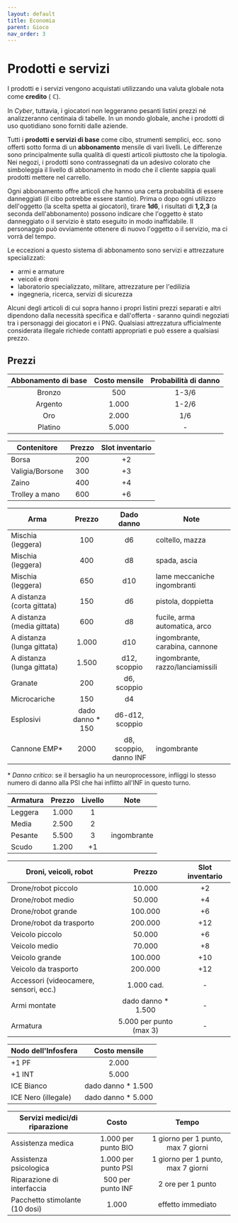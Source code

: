 ```yaml
---
layout: default
title: Economia
parent: Gioco
nav_order: 3
---
```


# Prodotti e servizi

I prodotti e i servizi vengono acquistati utilizzando una valuta globale nota come **credito** ( **ℂ**).

In *Cyber*, tuttavia, i giocatori non leggeranno pesanti listini prezzi né analizzeranno centinaia di tabelle. In un mondo globale, anche i prodotti di uso quotidiano sono forniti dalle aziende.

Tutti i **prodotti e servizi di base** come cibo, strumenti semplici, ecc. sono offerti sotto forma di un **abbonamento** mensile di vari livelli. Le differenze sono principalmente sulla qualità di questi articoli piuttosto che la tipologia.
Nei negozi, i prodotti sono contrassegnati da un adesivo colorato che simboleggia il livello di abbonamento in modo che il cliente sappia quali prodotti mettere nel carrello.

Ogni abbonamento offre articoli che hanno una certa probabilità di essere danneggiati (il cibo potrebbe essere stantio). Prima o dopo ogni utilizzo dell'oggetto (la scelta spetta ai giocatori), tirare **1d6**, i risultati di **1,2,3** (a seconda dell'abbonamento) possono indicare che l'oggetto è stato danneggiato o il servizio è stato eseguito in modo inaffidabile. Il personaggio può ovviamente ottenere di nuovo l'oggetto o il servizio, ma ci vorrà del tempo.

Le eccezioni a questo sistema di abbonamento sono servizi e attrezzature specializzati:

- armi e armature
- veicoli e droni
- laboratorio specializzato, militare, attrezzature per l'edilizia
- ingegneria, ricerca, servizi di sicurezza

Alcuni degli articoli di cui sopra hanno i propri listini prezzi separati e altri dipendono dalla necessità specifica e dall'offerta - saranno quindi negoziati tra i personaggi dei giocatori e i PNG.
Qualsiasi attrezzatura ufficialmente considerata illegale richiede contatti appropriati e può essere a qualsiasi prezzo.

## Prezzi

| Abbonamento di base | Costo mensile | Probabilità di danno |
|:-------------------:|:-------------:|:--------------------:|
|        Bronzo       |      500      |         1-3/6        |
|       Argento       |     1.000     |         1-2/6        |
|         Oro         |     2.000     |          1/6         |
|       Platino       |     5.000     |           -          |

| Contenitore     | Prezzo | Slot inventario |
| --------------- |:------:|:---------------:|
| Borsa           |   200  |        +2       |
| Valigia/Borsone |   300  |        +3       |
| Zaino           |   400  |        +4       |
| Trolley a mano  |   600  |        +6       |

| Arma                       |      Prezzo      |    Dado danno          | Note                             |
| -------------------------- |:----------------:|:----------------------:| -------------------------------- |
| Mischia (leggera)          |        100       |        d6              | coltello, mazza                  |
| Mischia (leggera)          |        400       |        d8              | spada, ascia                     |
| Mischia (leggera)          |        650       |       d10              | lame meccaniche ingombranti      |
| A distanza (corta gittata) |        150       |        d6              | pistola, doppietta               |
| A distanza (media gittata) |        600       |        d8              | fucile, arma automatica, arco    |
| A distanza (lunga gittata) |       1.000      |       d10              | ingombrante, carabina, cannone   |
| A distanza (lunga gittata) |       1.500      |   d12, scoppio         | ingombrante, razzo/lanciamissili |
| Granate                    |        200       |   d6, scoppio          |                                  |
| Microcariche               |        150       |        d4              |                                  |
| Esplosivi                  | dado danno * 150 | d6-d12, scoppio        |                                  |
| Cannone EMP\*              |       2000       | d8, scoppio, danno INF | ingombrante |

\* *Danno critico*: se il bersaglio ha un neuroprocessore, infliggi lo stesso numero di danno alla PSI che hai inflitto all'INF in questo turno.

| Armatura | Prezzo | Livello | Note        |
| -------- |:------:|:-------:| ----------- |
| Leggera  |  1.000 |    1    |             |
| Media    |  2.500 |    2    |             |
| Pesante  |  5.500 |    3    | ingombrante |
| Scudo    |  1.200 |    +1   |             |

| Droni, veicoli, robot                  |          Prezzo         | Slot inventario |
| -------------------------------------- |:-----------------------:|:---------------:|
| Drone/robot piccolo                    |          10.000         |        +2       |
| Drone/robot medio                      |          50.000         |        +4       |
| Drone/robot grande                     |         100.000         |        +6       |
| Drone/robot da trasporto               |         200.000         |       +12       |
| Veicolo piccolo                        |          50.000         |        +6       |
| Veicolo medio                          |          70.000         |        +8       |
| Veicolo grande                         |         100.000         |       +10       |
| Veicolo da trasporto                   |         200.000         |       +12       |
| Accessori (videocamere, sensori, ecc.) |       1.000  cad.       |        -        |
| Armi montate                           |    dado danno * 1.500   |        -        |
| Armatura                               | 5.000 per punto (max 3) |        -        |

| Nodo dell'Infosfera |    Costo mensile   |
| ------------------- |:------------------:|
| +1 PF               |        2.000       |
| +1 INT              |        5.000       |
| ICE Bianco          | dado danno * 1.500 |
| ICE Nero (illegale) | dado danno * 5.000 |


| Servizi medici/di riparazione  |         Costo        |                Tempo               |
| ------------------------------ |:--------------------:|:----------------------------------:|
| Assistenza medica              |  1.000 per punto BIO | 1 giorno per 1 punto, max 7 giorni |
| Assistenza psicologica         | 1.000  per punto PSI | 1 giorno per 1 punto, max 7 giorni |
| Riparazione di interfaccia     |   500 per punto INF  |          2 ore per 1 punto         |
| Pacchetto stimolante (10 dosi) |         1.000        |          effetto immediato         |
